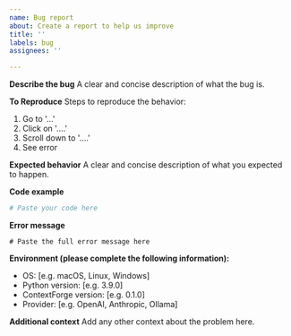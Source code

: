 ```yaml
---
name: Bug report
about: Create a report to help us improve
title: ''
labels: bug
assignees: ''

---
```


**Describe the bug**
A clear and concise description of what the bug is.

**To Reproduce**
Steps to reproduce the behavior:
1. Go to '...'
2. Click on '....'
3. Scroll down to '....'
4. See error

**Expected behavior**
A clear and concise description of what you expected to happen.

**Code example**
```python
# Paste your code here
```

**Error message**
```
# Paste the full error message here
```

**Environment (please complete the following information):**
 - OS: [e.g. macOS, Linux, Windows]
 - Python version: [e.g. 3.9.0]
 - ContextForge version: [e.g. 0.1.0]
 - Provider: [e.g. OpenAI, Anthropic, Ollama]

**Additional context**
Add any other context about the problem here. 